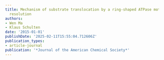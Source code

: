 ```yaml
---
title: Mechanism of substrate translocation by a ring-shaped ATPase motor at millisecond
  resolution
authors:
- Wen Ma
- Klaus Schulten
date: '2015-01-01'
publishDate: '2025-02-11T15:55:04.712606Z'
publication_types:
- article-journal
publication: '*Journal of the American Chemical Society*'
---
```

